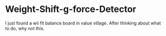 # Weight-Shift-g-force-Detector
I just found a wii fit balance board in value village. After thinking about what to do, why not this.
